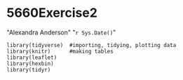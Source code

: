 # 5660Exercise2
"Alexandra Anderson"
"`r Sys.Date()`"
```{r setup, include=FALSE}
library(tidyverse)  #importing, tidying, plotting data
library(knitr)      #making tables
library(leaflet)
library(hexbin)
library(tidyr)
```
